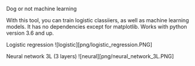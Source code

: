 Dog or not machine learning

With this tool, you can train logistic classiiers, as well as machine learning models.
It has no dependencies except for matplotlib. 
Works with python version 3.6 and up.


Logistic regression
![logistic][png/logistic_regression.PNG]


Neural network 3L (3 layers)
![neural][png/neural_network_3L.PNG]

